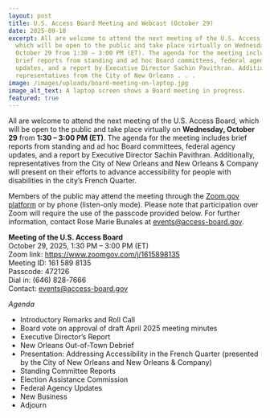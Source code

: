 ```yaml
---
layout: post
title: U.S. Access Board Meeting and Webcast (October 29)
date: 2025-09-10
excerpt: All are welcome to attend the next meeting of the U.S. Access Board,
  which will be open to the public and take place virtually on Wednesday,
  October 29 from 1:30 – 3:00 PM (ET). The agenda for the meeting includes
  brief reports from standing and ad hoc Board committees, federal agency
  updates, and a report by Executive Director Sachin Pavithran. Additionally,
  representatives from the City of New Orleans . . .
image: /images/uploads/board-meeting-on-laptop.jpg
image_alt_text: A laptop screen shows a Board meeting in progress.
featured: true
---
```

All are welcome to attend the next meeting of the U.S. Access Board, which will be open to the public and take place virtually on **Wednesday, October 29** from **1:30 – 3:00 PM (ET)**. The agenda for the meeting includes brief reports from standing and ad hoc Board committees, federal agency updates, and a report by Executive Director Sachin Pavithran. Additionally, representatives from the City of New Orleans and New Orleans & Company will present on their efforts to advance accessibility for people with disabilities in the city’s French Quarter.

Members of the public may attend the meeting through the [Zoom.gov platform](https://www.zoomgov.com/j/1615898135) or by phone (listen-only mode). Please note that participation over Zoom will require the use of the passcode provided below. For further information, contact Rose Marie Bunales at [events@access-board.gov](mailto:events@access-board.gov).

**Meeting of the U.S. Access Board**\
October 29, 2025, 1:30 PM – 3:00 PM (ET)\
Zoom link: <https://www.zoomgov.com/j/1615898135>\
Meeting ID: 161 589 8135\
Passcode: 472126\
Dial in: (646) 828-7666\
Contact: [events@access-board.gov](mailto:events@access-board.gov)

*Agenda*
* Introductory Remarks and Roll Call
* Board vote on approval of draft April 2025 meeting minutes
* Executive Director’s Report
* New Orleans Out-of-Town Debrief
* Presentation: Addressing Accessibility in the French Quarter (presented by the City of New Orleans and New Orleans & Company)
* Standing Committee Reports
* Election Assistance Commission
* Federal Agency Updates
* New Business
* Adjourn
